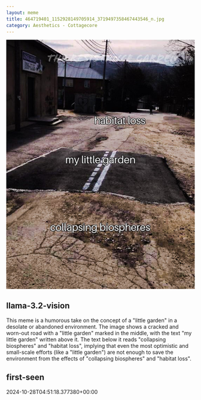 ```yaml
---
layout: meme
title: 464719401_1152928149705914_3719497358467443546_n.jpg
category: Aesthetics - Cottagecore
---
```


<div markdown="0"><a href="464719401_1152928149705914_3719497358467443546_n.jpg"><img class="photo" src="464719401_1152928149705914_3719497358467443546_n.jpg" /></a>

<h2>llama-3.2-vision</h2>
<p title="Llama-3.2-11B is a really good model that probably gets the visual details right but doesn't understand literary or media references, and often fails to accurately represent the physical arrangement of objects and the implied relationships between the objects.">This meme is a humorous take on the concept of a &quot;little garden&quot; in a desolate or abandoned environment. The image shows a cracked and worn-out road with a &quot;little garden&quot; marked in the middle, with the text &quot;my little garden&quot; written above it. The text below it reads &quot;collapsing biospheres&quot; and &quot;habitat loss&quot;, implying that even the most optimistic and small-scale efforts (like a &quot;little garden&quot;) are not enough to save the environment from the effects of &quot;collapsing biospheres&quot; and &quot;habitat loss&quot;.</p>

<h2>first-seen</h2>
<p title="Because Git doesn't preserve file modification times, this metadata file contains the file's modification time when it was added to the library.">2024-10-28T04:51:18.377380+00:00</p>

</div>


